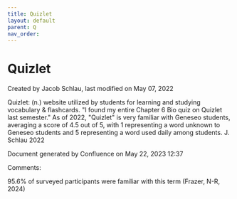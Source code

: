 ```yaml
---
title: Quizlet
layout: default
parent: Q
nav_order:
---
```


# Quizlet

Created by  Jacob Schlau, last modified on May 07, 2022

Quizlet: (n.) website utilized by students for learning and studying vocabulary &amp; flashcards. &quot;I found my entire Chapter 6 Bio quiz on Quizlet last semester.&quot; As of 2022, &quot;Quizlet&quot; is very familiar with Geneseo students, averaging a score of 4.5 out of 5, with 1 representing a word unknown to Geneseo students and 5 representing a word used daily among students. J. Schlau 2022

Document generated by Confluence on May 22, 2023 12:37

Comments:

95.6% of surveyed participants were familiar with this term (Frazer, N-R, 2024)


